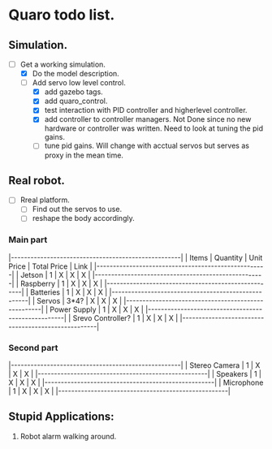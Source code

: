 # Quaro todo list.

## Simulation.

  - [ ] Get a working simulation.
    - [X] Do the model description.
    - [ ] Add servo low level control.
      - [X] add gazebo tags.
      - [X] add quaro_control.
      - [X] test interaction with PID controller and higherlevel controller.
      - [X] add controller to controller managers. Not Done since no new hardware or controller was written. Need to look at tuning the pid gains.
      - [ ] tune pid gains. Will change with acctual servos but serves as proxy in the mean time.

## Real robot.

  - [ ] Rreal platform.
    - [ ] Find out the servos to use.
    - [ ] reshape the body accordingly.

### Main part

  |----------------------------------------------------|
  | Items | Quantity | Unit Price | Total Price | Link |
  |----------------------------------------------------|
  | Jetson | 1       | X          | X           | X    |
  |----------------------------------------------------|
  | Raspberry | 1       | X          | X           | X    |
  |----------------------------------------------------|
  | Batteries | 1       | X          | X           | X    |
  |----------------------------------------------------|
  | Servos | 3*4?       | X          | X           | X    |
  |----------------------------------------------------|
  | Power Supply | 1       | X          | X           | X    |
  |----------------------------------------------------|
  | Srevo Controller? | 1       | X          | X           | X    |
  |----------------------------------------------------|

### Second part

  |----------------------------------------------------|
  | Stereo Camera | 1       | X          | X           | X    |
  |----------------------------------------------------|
  | Speakers | 1       | X          | X           | X    |
  |----------------------------------------------------|
  | Microphone | 1       | X          | X           | X    |
  |----------------------------------------------------|


## Stupid Applications:
  
  1. Robot alarm walking around.